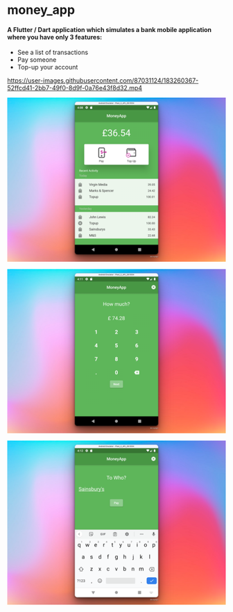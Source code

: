 # money_app

#### A Flutter / Dart application which simulates a bank mobile application where you have only 3 features:

- See a list of transactions
- Pay someone
- Top-up your account

<p style="text-align:center">

https://user-images.githubusercontent.com/87031124/183260367-52ffcd41-2bb7-49f0-8d9f-0a76e43f8d32.mp4

</p>
<p style="text-align:center">
  <img  src="img/home_money_app.png">
</p>
<p style="text-align:center">
  <img src="img/pay_money_app.png">
</p>
<p style="text-align:center">
  <img src="img/recipient_money_app.png">
</p>




